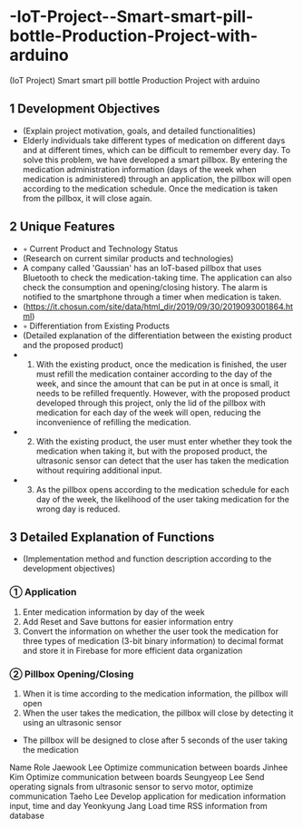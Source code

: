 # -IoT-Project--Smart-smart-pill-bottle-Production-Project-with-arduino
(IoT Project) Smart smart pill bottle Production Project with arduino
## 1 Development Objectives

- (Explain project motivation, goals, and detailed functionalities)
- Elderly individuals take different types of medication on different days and at different times, which can be difficult to remember every day. To solve this problem, we have developed a smart pillbox. By entering the medication administration information (days of the week when medication is administered) through an application, the pillbox will open according to the medication schedule. Once the medication is taken from the pillbox, it will close again.

## 2 Unique Features

- ◦ Current Product and Technology Status
- (Research on current similar products and technologies)
- A company called 'Gaussian' has an IoT-based pillbox that uses Bluetooth to check the medication-taking time. The application can also check the consumption and opening/closing history. The alarm is notified to the smartphone through a timer when medication is taken.
- (https://it.chosun.com/site/data/html_dir/2019/09/30/2019093001864.html)
- ◦ Differentiation from Existing Products
- (Detailed explanation of the differentiation between the existing product and the proposed product)
- 1) With the existing product, once the medication is finished, the user must refill the medication container according to the day of the week, and since the amount that can be put in at once is small, it needs to be refilled frequently. However, with the proposed product developed through this project, only the lid of the pillbox with medication for each day of the week will open, reducing the inconvenience of refilling the medication.
- 2) With the existing product, the user must enter whether they took the medication when taking it, but with the proposed product, the ultrasonic sensor can detect that the user has taken the medication without requiring additional input.
- 3) As the pillbox opens according to the medication schedule for each day of the week, the likelihood of the user taking medication for the wrong day is reduced.

## 3 Detailed Explanation of Functions

- (Implementation method and function description according to the development objectives)

### ① Application
1. Enter medication information by day of the week
2. Add Reset and Save buttons for easier information entry
3. Convert the information on whether the user took the medication for three types of medication (3-bit binary information) to decimal format and store it in Firebase for more efficient data organization

### ② Pillbox Opening/Closing
1. When it is time according to the medication information, the pillbox will open
2. When the user takes the medication, the pillbox will close by detecting it using an ultrasonic sensor
- The pillbox will be designed to close after 5 seconds of the user taking the medication

Name	Role
Jaewook Lee	Optimize communication between boards
Jinhee Kim	Optimize communication between boards
Seungyeop Lee	Send operating signals from ultrasonic sensor to servo motor, optimize communication
Taeho Lee	Develop application for medication information input, time and day
Yeonkyung Jang	Load time RSS information from database
